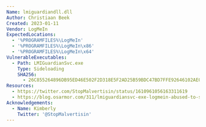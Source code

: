 ```yaml
---
Name: lmiguardiandll.dll
Author: Christiaan Beek
Created: 2023-01-11
Vendor: LogMeIn
ExpectedLocations:
  - '%PROGRAMFILES%\LogMeIn'
  - '%PROGRAMFILES%\LogMeIn\x86'
  - '%PROGRAMFILES%\LogMeIn\x64'
VulnerableExecutables:
  - Path: LMIGuardianSvc.exe
    Type: Sideloading
    SHA256:
      - 26C855264896DB95ED46E502F2D318E5F2AD25B59BDC47BD7FFE92646102AE0D
Resources:
  - https://twitter.com/StopMalvertisin/status/1610961056163311619
  - https://blog.osarmor.com/311/lmiguardiansvc-exe-logmein-abused-to-sideload-malicious-dll/
Acknowledgements:
  - Name: Kimberly
    Twitter: '@StopMalvertisin'
---
```


